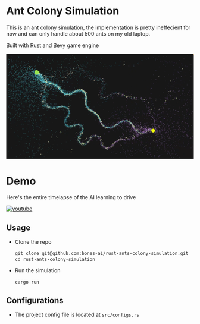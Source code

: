 # Ant Colony Simulation
This is an ant colony simulation, the implementation is pretty ineffecient for now and can only handle about 500 ants on my old laptop.


Built with [Rust](https://www.rust-lang.org/) and [Bevy](https://bevyengine.org/) game engine

![screenshot](/screenshot.png)

# Demo
Here's the entire timelapse of the AI learning to drive

[![youtube](https://img.youtube.com/vi/98pUSZAM_7M/0.jpg)](https://youtu.be/98pUSZAM_7M)

## Usage
- Clone the repo
    ```
    git clone git@github.com:bones-ai/rust-ants-colony-simulation.git
    cd rust-ants-colony-simulation
    ```
- Run the simulation
    ``` 
    cargo run
    ```
## Configurations
- The project config file is located at `src/configs.rs`
